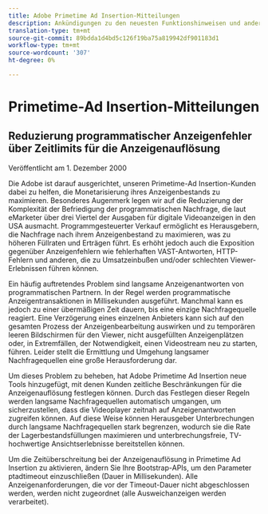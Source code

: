 ```yaml
---
title: Adobe Primetime Ad Insertion-Mitteilungen
description: Ankündigungen zu den neuesten Funktionshinweisen und anderen dazugehörigen Nachrichten über Primetime Ad Insertion
translation-type: tm+mt
source-git-commit: 89bdda1d4bd5c126f19ba75a819942df901183d1
workflow-type: tm+mt
source-wordcount: '307'
ht-degree: 0%

---
```



# Primetime-Ad Insertion-Mitteilungen

## Reduzierung programmatischer Anzeigenfehler über Zeitlimits für die Anzeigenauflösung

Veröffentlicht am 1. Dezember 2000

Die Adobe ist darauf ausgerichtet, unseren Primetime-Ad Insertion-Kunden dabei zu helfen, die Monetarisierung ihres Anzeigenbestands zu maximieren. Besonderes Augenmerk legen wir auf die Reduzierung der Komplexität der Befriedigung der programmatischen Nachfrage, die laut eMarketer über drei Viertel der Ausgaben für digitale Videoanzeigen in den USA ausmacht. Programmgesteuerter Verkauf ermöglicht es Herausgebern, die Nachfrage nach ihrem Anzeigenbestand zu maximieren, was zu höheren Füllraten und Erträgen führt. Es erhöht jedoch auch die Exposition gegenüber Anzeigenfehlern wie fehlerhaften VAST-Antworten, HTTP-Fehlern und anderen, die zu Umsatzeinbußen und/oder schlechten Viewer-Erlebnissen führen können.

Ein häufig auftretendes Problem sind langsame Anzeigenantworten von programmatischen Partnern. In der Regel werden programmatische Anzeigentransaktionen in Millisekunden ausgeführt. Manchmal kann es jedoch zu einer übermäßigen Zeit dauern, bis eine einzige Nachfragequelle reagiert. Eine Verzögerung eines einzelnen Anbieters kann sich auf den gesamten Prozess der Anzeigenbearbeitung auswirken und zu temporären leeren Bildschirmen für den Viewer, nicht ausgefüllten Anzeigenplätzen oder, in Extremfällen, der Notwendigkeit, einen Videostream neu zu starten, führen. Leider stellt die Ermittlung und Umgehung langsamer Nachfragequellen eine große Herausforderung dar.

Um dieses Problem zu beheben, hat Adobe Primetime Ad Insertion neue Tools hinzugefügt, mit denen Kunden zeitliche Beschränkungen für die Anzeigenauflösung festlegen können. Durch das Festlegen dieser Regeln werden langsame Nachfragequellen automatisch umgangen, um sicherzustellen, dass die Videoplayer zeitnah auf Anzeigenantworten zugreifen können. Auf diese Weise können Herausgeber Unterbrechungen durch langsame Nachfragequellen stark begrenzen, wodurch sie die Rate der Lagerbestandsfüllungen maximieren und unterbrechungsfreie, TV-hochwertige Ansichtserlebnisse bereitstellen können.

Um die Zeitüberschreitung bei der Anzeigenauflösung in Primetime Ad Insertion zu aktivieren, ändern Sie Ihre Bootstrap-APIs, um den Parameter ptadtimeout einzuschließen (Dauer in Millisekunden).  Alle Anzeigenanforderungen, die vor der Timeout-Dauer nicht abgeschlossen werden, werden nicht zugeordnet (alle Ausweichanzeigen werden verarbeitet).